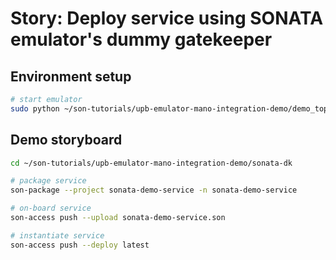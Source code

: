 # Story: Deploy service using SONATA emulator's dummy gatekeeper

## Environment setup

```sh
# start emulator
sudo python ~/son-tutorials/upb-emulator-mano-integration-demo/demo_topology.py
```

## Demo storyboard

```sh
cd ~/son-tutorials/upb-emulator-mano-integration-demo/sonata-dk

# package service
son-package --project sonata-demo-service -n sonata-demo-service

# on-board service
son-access push --upload sonata-demo-service.son

# instantiate service
son-access push --deploy latest
```
